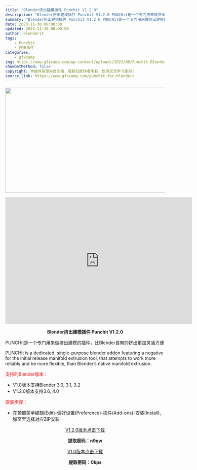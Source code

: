 ```yaml
---
title: "Blender挤出建模插件 Punchit V1.2.0"
description: "Blender挤出建模插件 Punchit V1.2.0 PUNCHit是一个专门用来做挤出建模的插件，比Blender自带的挤出更加灵活方便 PUNCHit is a dedicated, sing..."
summary: "Blender挤出建模插件 Punchit V1.2.0 PUNCHit是一个专门用来做挤出建模的插件，比Blender自带的挤出更加灵活方便 PUNCHit is a dedicated, sing..."
date: 2023-11-30 00:00:00
updated: 2023-11-30 00:00:00
author: blenderit
tags: 
    - Punchit
    - 挤出插件
categories:
    - gfxcamp
img: https://www.gfxcamp.com/wp-content/uploads/2022/08/Punchit-Blender.jpg
showGetMethod: false
copyright: 本插件资源来自网络，版权归原作者所有，仅供交流学习使用！
source_link: https://www.gfxcamp.com/punchit-for-blender/
---
```

<div><p><img decoding="async" class="aligncenter size-full wp-image-106082" src="https://www.gfxcamp.com/wp-content/uploads/2022/08/Punchit-Blender.jpg" data-src="https://www.gfxcamp.com/wp-content/uploads/2022/08/Punchit-Blender.jpg" alt="" width="590" height="331" data-srcset="https://www.gfxcamp.com/wp-content/uploads/2022/08/Punchit-Blender.jpg 590w, https://www.gfxcamp.com/wp-content/uploads/2022/08/Punchit-Blender-150x84.jpg 150w" data-sizes="(max-width: 590px) 100vw, 590px"></p><p style="text-align: center;"><iframe loading="lazy" src="https://player.youku.com/embed/XNTg5NTE0MjIwMA==" width="590" height="400" frameborder="0" allowfullscreen="allowfullscreen" data-mce-fragment="1"></iframe></p><p style="text-align: center;"><strong>Blender挤出建模插件 Punchit V1.2.0</strong></p><p>PUNCHit是一个专门用来做挤出建模的插件，比Blender自带的挤出更加灵活方便</p><p>PUNCHit is a dedicated, single-purpose blender addon featuring a negative for the initial release manifold extrusion tool, that attempts to work more reliably and be more flexible, than Blender’s native manifold extrusion.</p><p style="text-align: left;"><span style="color: #ff0000;">支持的Blender版本：</span></p><ul>
<li style="text-align: left;">V1.0版本支持Blender 3.0, 3.1, 3.2</li>
<li>V1.2.0版本支持3.6, 4.0</li>
</ul><p style="text-align: left;"><span style="color: #ff0000;">安装步骤：</span></p><ul>
<li>在顶部菜单编辑(Edit)-偏好设置(Preference)-插件(Add-ons)-安装(Install),弹窗里选择对应ZIP安装</li>
</ul><p style="text-align: center;"><a class="maxbutton-3 maxbutton maxbutton-baidu" target="_blank" rel="noopener" href="https://pan.baidu.com/s/1YIywVBaF4fL1SywRWS0skw?pwd=n9qw"><span class="mb-text">V1.2.0版本点击下载</span></a></p><p style="text-align: center;"><strong>提取密码：n9qw</strong></p><p style="text-align: center;"><a class="maxbutton-3 maxbutton maxbutton-baidu" target="_blank" rel="noopener" href="https://pan.baidu.com/s/1JDn6fiv5A5PjEi3-zhLoLg?pwd=0kps"><span class="mb-text">V1.0版本点击下载</span></a></p><p style="text-align: center;"><strong>提取密码：0kps</strong></p></div>